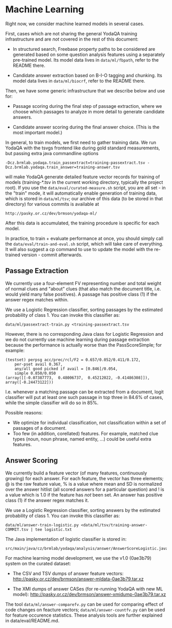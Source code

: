Machine Learning
================

Right now, we consider machine learned models in several cases.

First, cases which are not sharing the general YodaQA training infrastructure
and are *not* covered in the rest of this document:

  * In structured search, Freebase property paths to be considered are
    generated based on some question analysis features using a separately
    pre-trained model.
    Its model data lives in ``data/ml/fbpath``, refer to the README there.

  * Candidate answer extraction based on B-I-O tagging and chunking.
    Its model data lives in ``data/ml/biocrf``, refer to the README there.

Then, we have some generic infrastructure that we describe below and use for:

  * Passage scoring during the final step of passage extraction, where we
    choose which passages to analyze in more detail to generate candidate
    answers.

  * Candidate answer scoring during the final answer choice.  (This is
    the most important model.)

In general, to train models, we first need to gather training data.
We run YodaQA with the tsvgs frontend like during gold standard measurements,
but passing extra java commandline options

	-Dcz.brmlab.yodaqa.train_passextract=training-passextract.tsv -Dcz.brmlab.yodaqa.train_answer=training-answer.tsv

will make YodaQA generate detailed feature vector records for training
of models (training-*.tsv in the current working directory, typically
the project root).  If you use the ``data/eval/curated-measure.sh``
script, you are all set - in the "train" mode, it will automatically
enable generation of training data, which is stored in ``data/ml/tsv``;
our archive of this data (to be stored in that directory) for various
commits is available at

	http://pasky.or.cz/dev/brmson/yodaqa-ml/

After this data is accumulated, the training procedure is specific
for each model.

In practice, to train + evaluate performance at once, you should simply
call the ``data/eval/train-and-eval.sh`` script, which will take care
of everything.  It will also suggest a cp command to use to update the
model with the re-trained version - commit afterwards.

Passage Extraction
------------------

We currently use a four-element FV representing number and total weight
of normal clues and "about" clues (that also match the document title,
i.e. would yield many false positives).  A passage has positive class
(1) if the answer regex matches within.

We use a Logistic Regression classifier, sorting passages by the
estimated probability of class 1.  You can invoke this classifier as:

	data/ml/passextract-train.py <training-passextract.tsv

However, there is no corresponding Java class for Logistic Regression
and we do not currently use machine learning during passage extraction
because the performance is actually worse than the PassScoreSimple;
for example:

	(testset) perpsg acc/prec/rcl/F2 = 0.657/0.052/0.411/0.172,
		per-pset avail 0.367,
		any/all good picked if avail = [0.846]/0.054,
		simple 0.850/0.050
	(array([[-0.07387773,  0.48006737,  0.45212022, -0.41486308]]), array([-0.24473122]))

I.e. whenever a matching passage can be extracted from a document,
logit classifier will put at least one such passage in top three
in 84.6% of cases, while the simple classifier will do so in 85%.

Possible reasons:
  * We optimize for individual classification, not classification
    within a set of passages of a document.
  * Too few (in addition, corellated) features.  For example, matched
    clue types (noun, noun phrase, named entity, ...) could be useful
    extra features.

Answer Scoring
--------------

We currently build a feature vector (of many features, continuously growing)
for each answer.  For each feature, the vector has three elements; @ is the
raw feature value, % is a value where mean and SD is normalized over the
answer hitlist (all scored answers for a particular question) and ! is a
value which is 1.0 if the feature has _not_ been set.  An answer has positive
class (1) if the answer regex matches it.

We use a Logistic Regression classifier, sorting answers by the
estimated probability of class 1.  You can invoke this classifier as:

	data/ml/answer-train-logistic.py <data/ml/tsv/training-answer-COMMIT.tsv | tee logistic.txt

The Java implementation of logistic classifier is stored in:

	src/main/java/cz/brmlab/yodaqa/analysis/answer/AnswerScoreLogistic.java

For machine learning model development, we use the v1.0 (0ae3b79) system
on the curated dataset:

  * The CSV and TSV dumps of answer feature vectors:
    http://pasky.or.cz/dev/brmson/answer-mldata-0ae3b79.tar.xz

  * The XMI dumps of answer CASes (for re-running YodaQA with new ML model):
    http://pasky.or.cz/dev/brmson/answer-xmidump-0ae3b79.tar.xz

The tool `data/ml/answer-comparefv.py` can be used for comparing effect
of code changes on feacture vectors; `data/ml/answer-countfv.py` can be
used for feature occurence statistics.  These analysis tools are further
explained in data/eval/README.md.
